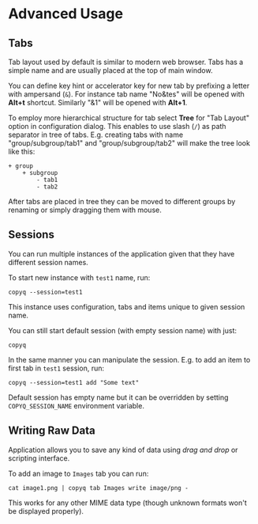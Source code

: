 Advanced Usage
==============

Tabs
----

Tab layout used by default is similar to modern web browser. Tabs has a simple name and are usually placed at the top of main window.

You can define key hint or accelerator key for new tab by prefixing a letter with ampersand (`&`). For instance tab name "No&tes" will be opened with **Alt+t** shortcut. Similarly "&1" will be opened with **Alt+1**.

To employ more hierarchical structure for tab select **Tree** for "Tab Layout" option in configuration dialog. This enables to use slash (`/`) as path separator in tree of tabs. E.g. creating tabs with name "group/subgroup/tab1" and "group/subgroup/tab2" will make the tree look like this:

    + group
        + subgroup
            - tab1
            - tab2

After tabs are placed in tree they can be moved to different groups by renaming or simply dragging them with mouse.

Sessions
--------

You can run multiple instances of the application given that they have different session names.

To start new instance with `test1` name, run:

    copyq --session=test1

This instance uses configuration, tabs and items unique to given session name.

You can still start default session (with empty session name) with just:

    copyq

In the same manner you can manipulate the session. E.g. to add an item to first tab in `test1` session, run:

    copyq --session=test1 add "Some text"

Default session has empty name but it can be overridden by setting `COPYQ_SESSION_NAME` environment variable.

Writing Raw Data
----------------

Application allows you to save any kind of data using *drag and drop* or scripting interface.

To add an image to `Images` tab you can run:

    cat image1.png | copyq tab Images write image/png -

This works for any other MIME data type (though unknown formats won't be displayed properly).